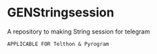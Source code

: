 # GENStringsession
A repository to making String session for telegram 

    APPLICABLE FOR Telthon & Pyrogram 
